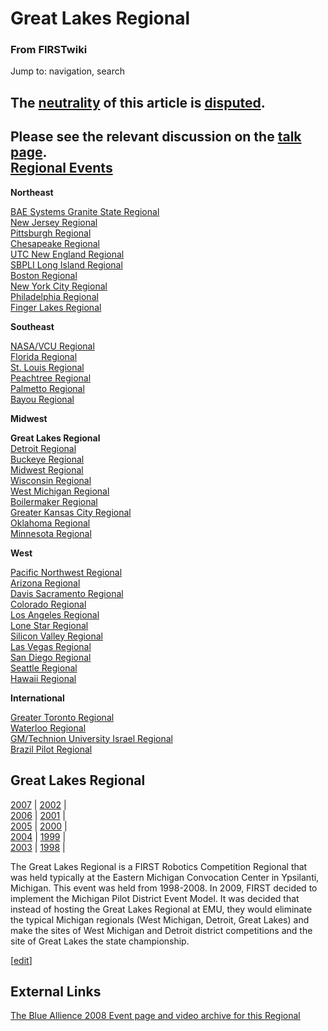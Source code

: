 # Great Lakes Regional

### From FIRSTwiki

Jump to: navigation, search

**The [neutrality](http://www.wikipedia.org/wiki/Neutral_Point_of_View "wikipedia:Neutral_Point_of_View" ) of this article is [disputed](http://www.wikipedia.org/wiki/NPOV_dispute "wikipedia:NPOV_dispute" ).**  
---  
Please see the relevant discussion on the [talk
page](/index.php?title=Talk:Great_Lakes_Regional&action=edit "Talk:Great Lakes
Regional" ).  
[Regional Events](Index_of_Regionals "Index of Regionals" )  
---  
  
**Northeast**  

[BAE Systems Granite State
Regional](BAE_Systems_Granite_State_Regional "BAE Systems Granite
State Regional" )  
[New Jersey Regional](New_Jersey_Regional "New Jersey Regional" )  
[Pittsburgh Regional](Pittsburgh_Regional "Pittsburgh Regional" )  
[Chesapeake Regional](Chesapeake_Regional "Chesapeake Regional" )  
[UTC New England Regional](UTC_New_England_Regional "UTC New
England Regional" )  
[SBPLI Long Island Regional](SBPLI_Long_Island_Regional "SBPLI Long
Island Regional" )  
[Boston Regional](Boston_Regional "Boston Regional" )  
[New York City Regional](New_York_City_Regional "New York City
Regional" )  
[Philadelphia Regional](Philadelphia_Regional "Philadelphia
Regional" )  
[Finger Lakes Regional](Finger_Lakes_Regional "Finger Lakes
Regional" )  

**Southeast**  

[NASA/VCU Regional](NASA/VCU_Regional "NASA/VCU Regional" )  
[Florida Regional](Florida_Regional "Florida Regional" )  
[St. Louis Regional](St._Louis_Regional "St. Louis Regional" )  
[Peachtree Regional](Peachtree_Regional "Peachtree Regional" )  
[Palmetto Regional](Palmetto_Regional "Palmetto Regional" )  
[Bayou Regional](Bayou_Regional "Bayou Regional" )  

**Midwest**  

**Great Lakes Regional**  
[Detroit Regional](Detroit_Regional "Detroit Regional" )  
[Buckeye Regional](Buckeye_Regional "Buckeye Regional" )  
[Midwest Regional](Midwest_Regional "Midwest Regional" )  
[Wisconsin Regional](Wisconsin_Regional "Wisconsin Regional" )  
[West Michigan Regional](West_Michigan_Regional "West Michigan
Regional" )  
[Boilermaker Regional](Boilermaker_Regional "Boilermaker Regional"
)  
[Greater Kansas City Regional](Greater_Kansas_City_Regional
"Greater Kansas City Regional" )  
[Oklahoma Regional](Oklahoma_Regional "Oklahoma Regional" )  
[Minnesota Regional](Minnesota_Regional "Minnesota Regional" )  

**West**  

[Pacific Northwest Regional](Pacific_Northwest_Regional "Pacific
Northwest Regional" )  
[Arizona Regional](Arizona_Regional "Arizona Regional" )  
[Davis Sacramento Regional](Davis_Sacramento_Regional "Davis
Sacramento Regional" )  
[Colorado Regional](Colorado_Regional "Colorado Regional" )  
[Los Angeles Regional](Los_Angeles_Regional "Los Angeles Regional"
)  
[Lone Star Regional](Lone_Star_Regional "Lone Star Regional" )  
[Silicon Valley Regional](Silicon_Valley_Regional "Silicon Valley
Regional" )  
[Las Vegas Regional](Las_Vegas_Regional "Las Vegas Regional" )  
[San Diego Regional](San_Diego_Regional "San Diego Regional" )  
[Seattle Regional](Seattle_Regional "Seattle Regional" )  
[Hawaii Regional](Hawaii_Regional "Hawaii Regional" )  

**International**  

[Greater Toronto Regional](Greater_Toronto_Regional "Greater
Toronto Regional" )  
[Waterloo Regional](Waterloo_Regional "Waterloo Regional" )  
[GM/Technion University Israel
Regional](GM/Technion_University_Israel_Regional "GM/Technion
University Israel Regional" )  
[Brazil Pilot Regional](Brazil_Pilot_Regional "Brazil Pilot
Regional" )  
  
  
**Great Lakes Regional**  
---  
[2007](Great_Lakes_Regional-2007 "Great Lakes Regional-2007" ) |
[2002](/index.php?title=Great_Lakes_Regional-2002&action=edit "Great Lakes
Regional-2002" ) |  
[2006](/index.php?title=Great_Lakes_Regional-2006&action=edit "Great Lakes
Regional-2006" ) |
[2001](/index.php?title=Great_Lakes_Regional-2001&action=edit "Great Lakes
Regional-2001" ) |  
[2005](/index.php?title=Great_Lakes_Regional-2005&action=edit "Great Lakes
Regional-2005" ) |
[2000](/index.php?title=Great_Lakes_Regional-2000&action=edit "Great Lakes
Regional-2000" ) |  
[2004](/index.php?title=Great_Lakes_Regional-2004&action=edit "Great Lakes
Regional-2004" ) |
[1999](/index.php?title=Great_Lakes_Regional-1999&action=edit "Great Lakes
Regional-1999" ) |  
[2003](/index.php?title=Great_Lakes_Regional-2003&action=edit "Great Lakes
Regional-2003" ) |
[1998](/index.php?title=Great_Lakes_Regional-1998&action=edit "Great Lakes
Regional-1998" ) |  
  
The Great Lakes Regional is a FIRST Robotics Competition Regional that was
held typically at the Eastern Michigan Convocation Center in Ypsilanti,
Michigan. This event was held from 1998-2008. In 2009, FIRST decided to
implement the Michigan Pilot District Event Model. It was decided that instead
of hosting the Great Lakes Regional at EMU, they would eliminate the typical
Michigan regionals (West Michigan, Detroit, Great Lakes) and make the sites of
West Michigan and Detroit district competitions and the site of Great Lakes
the state championship.

  

  

[[edit](/index.php?title=Great_Lakes_Regional&action=edit&section=1 "Edit
section: External Links" )]

## External Links

[The Blue Allience 2008 Event page and video archive for this
Regional](http://www.thebluealliance.net/tbatv/event.php?eventid=170
"http://www.thebluealliance.net/tbatv/event.php?eventid=170" )

